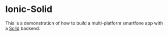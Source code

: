 # Ionic-Solid

This is a demonstration of how to build a multi-platform smartfone app with a [Solid](https://solid.inrupt.com/) backend.